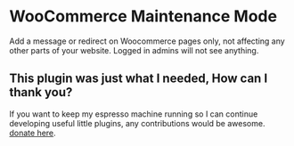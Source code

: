 WooCommerce Maintenance Mode
=========================

Add a message or redirect on Woocommerce pages only, not affecting any other parts of your website. Logged in admins will not see anything.

## This plugin was just what I needed, How can I thank you?

If you want to keep my espresso machine running so I can continue developing useful little plugins, any contributions would be awesome. [donate here](http://mattroyal.co.za/donate/).

